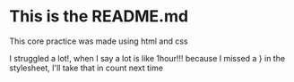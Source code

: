 <h1>This is the README.md</h1>
<p>This core practice was made using html and css</p>
<p>I struggled a lot!, when I say a lot is like 1hour!!! because I missed a } in the stylesheet, I'll take that in count next time</p>